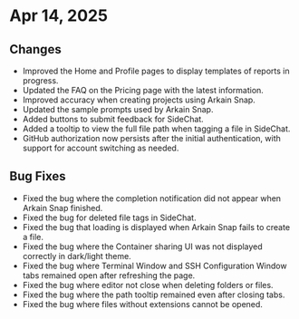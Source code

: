 # Apr 14, 2025

## **Changes**

* Improved the Home and Profile pages to display templates of reports in progress.
* Updated the FAQ on the Pricing page with the latest information.
* Improved accuracy when creating projects using Arkain Snap.
* Updated the sample prompts used by Arkain Snap.
* Added buttons to submit feedback for SideChat.
* Added a tooltip to view the full file path when tagging a file in SideChat.
* GitHub authorization now persists after the initial authentication, with support for account switching as needed.

## Bug Fixes

* Fixed the bug where the completion notification did not appear when Arkain Snap finished.
* Fixed the bug for deleted file tags in SideChat.
* Fixed the bug that loading is displayed when Arkain Snap fails to create a file.
* Fixed the bug where the Container sharing UI was not displayed correctly in dark/light theme.
* Fixed the bug where Terminal Window and SSH Configuration Window tabs remained open after refreshing the page.
* Fixed the bug where editor not close when deleting folders or files.
* Fixed the bug where the path tooltip remained even after closing tabs.
* Fixed the bug where files without extensions cannot be opened.
